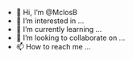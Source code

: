 - 👋 Hi, I’m @MclosB
- 👀 I’m interested in ...
- 🌱 I’m currently learning ...
- 💞️ I’m looking to collaborate on ...
- 📫 How to reach me ...

<!---
MclosB/MclosB is a ✨ special ✨ repository because its `README.md` (this file) appears on your GitHub profile.
You can click the Preview link to take a look at your changes.
--->
